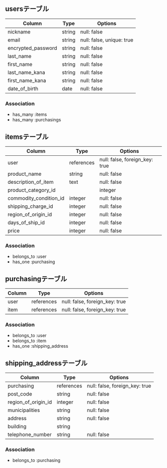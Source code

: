 ## usersテーブル

|Column|Type|Options|
|------|----|-------|
|nickname|string|null: false|
|email|string|null: false, unique: true|
|encrypted_password|string|null: false|
|last_name|string|null: false|
|first_name|string|null: false|
|last_name_kana|string|null: false|
|first_name_kana|string|null: false|
|date_of_birth|date|null: false|

### Association
- has_many :items
- has_many :purchasings

## itemsテーブル

|Column|Type|Options|
|------|----|-------|
|user|references|null: false, foreign_key: true|
|product_name|string|null: false|
|description_of_item|text|null: false|
|product_category_id||integer|null: false|
|commodity_condition_id|integer|null: false|
|shipping_charge_id|integer|null: false|
|region_of_origin_id|integer|null: false|
|days_of_ship_id|integer|null: false|
|price|integer|null: false|

### Association
- belongs_to :user
- has_one :purchasing

## purchasingテーブル

|Column|Type|Options|
|------|----|-------|
|user|references|null: false, foreign_key: true|
|item|references|null: false, foreign_key: true|

### Association
- belongs_to :user
- belongs_to :item
- has_one :shipping_address

## shipping_addressテーブル

|Column|Type|Options|
|------|----|-------|
|purchasing|references|null: false, foreign_key: true|
|post_code|string|null: false|
|region_of_origin_id|integer|null: false|
|municipalities|string|null: false|
|address|string|null: false|
|building|string||
|telephone_number|string|null: false|

### Association
- belongs_to :purchasing
